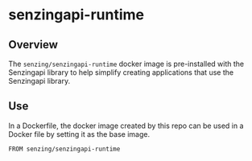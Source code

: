 # senzingapi-runtime

## Overview

The `senzing/senzingapi-runtime` docker image is pre-installed with the Senzingapi library
to help simplify creating applications that use the Senzingapi library.


## Use

In a Dockerfile, the docker image created by this repo can be used in a Docker
file by setting it as the base image.


```
FROM senzing/senzingapi-runtime
```

